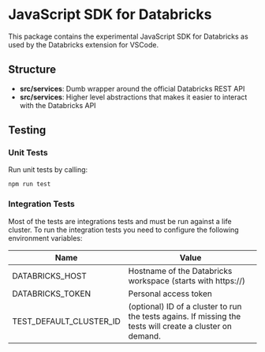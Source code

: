 # JavaScript SDK for Databricks

This package contains the experimental JavaScript SDK for Databricks as used by the Databricks extension for VSCode.

## Structure

-   **src/services**: Dumb wrapper around the official Databricks REST API
-   **src/services**: Higher level abstractions that makes it easier to interact with the Databricks API

## Testing

### Unit Tests

Run unit tests by calling:

```
npm run test
```

### Integration Tests

Most of the tests are integrations tests and must be run against a life cluster. To run the integration tests you need to configure the following environment variables:

| Name                    | Value                                                                                                     |
| ----------------------- | --------------------------------------------------------------------------------------------------------- |
| DATABRICKS_HOST         | Hostname of the Databricks workspace (starts with https://)                                               |
| DATABRICKS_TOKEN        | Personal access token                                                                                     |
| TEST_DEFAULT_CLUSTER_ID | (optional) ID of a cluster to run the tests agains. If missing the tests will create a cluster on demand. |
